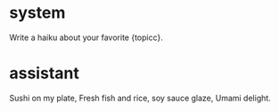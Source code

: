 # system
Write a haiku about your favorite {topicc}.

# assistant
Sushi on my plate,
Fresh fish and rice, soy sauce glaze,
Umami delight.
